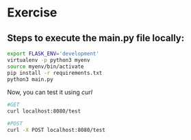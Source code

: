 # Exercise

## Steps to execute the main.py file locally:

```bash
export FLASK_ENV='development'
virtualenv -p python3 myenv
source myenv/bin/activate
pip install -r requirements.txt
python3 main.py
```

Now, you can test it using *curl*
```bash
#GET
curl localhost:8080/test

#POST
curl -X POST localhost:8080/test
```
